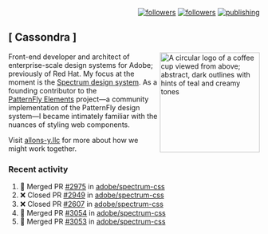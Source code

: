 <p align="right"><a rel="me" href="https://front-end.social/@castastrophe">
    <img alt="followers" title="Follow me on Mastodon" src="https://img.shields.io/mastodon/follow/109297102751309835?domain=https%3A%2F%2Ffront-end.social&label=Follow&logo=mastodon&logoColor=white&style=for-the-badge&labelColor=008080&color=006969"/></a>
  <a href="https://codepen.io/castastrophe/">
    <img alt="followers" title="Follow me on CodePen" src="https://img.shields.io/badge/23-1?color=640464&labelColor=7c007c&style=for-the-badge&logo=codepen&label=Follow"/></a>
<a href="https://castastrophe.medium.com/">
    <img alt="publishing" title="View articles on Medium" src="https://img.shields.io/badge/107-1?color=666&labelColor=444&label=subscribe&logo=medium&logoColor=white&style=for-the-badge"/></a>
</p>

## [&nbsp;Cassondra&nbsp;]

<img align="right" src="https://github-production-user-asset-6210df.s3.amazonaws.com/1840295/253016758-ba468774-1cd3-42c2-8f43-947b5eeb5edf.png" height="200" alt="A circular logo of a coffee cup viewed from above; abstract, dark outlines with hints of teal and creamy tones">

Front-end developer and architect of enterprise-scale design systems for Adobe; previously of Red Hat. My focus at the moment is the [Spectrum design system](https://github.com/adobe/spectrum-css). As a founding contributor to the [PatternFly&nbsp;Elements](https://github.com/patternfly/patternfly-elements) project&mdash;a community implementation of the PatternFly design system&mdash;I became intimately familiar with the nuances of styling web components.

Visit [allons-y.llc](http://allons-y.llc/) for more about how we might work together.

### Recent activity

<!--START_SECTION:activity-->
1. 🎉 Merged PR [#2975](https://github.com/adobe/spectrum-css/pull/2975) in [adobe/spectrum-css](https://github.com/adobe/spectrum-css)
2. ❌ Closed PR [#2949](https://github.com/adobe/spectrum-css/pull/2949) in [adobe/spectrum-css](https://github.com/adobe/spectrum-css)
3. ❌ Closed PR [#2607](https://github.com/adobe/spectrum-css/pull/2607) in [adobe/spectrum-css](https://github.com/adobe/spectrum-css)
4. 🎉 Merged PR [#3054](https://github.com/adobe/spectrum-css/pull/3054) in [adobe/spectrum-css](https://github.com/adobe/spectrum-css)
5. 🎉 Merged PR [#3053](https://github.com/adobe/spectrum-css/pull/3053) in [adobe/spectrum-css](https://github.com/adobe/spectrum-css)
<!--END_SECTION:activity-->
